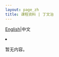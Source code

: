 ```yaml
---
layout: page_zh
title: 课程资料 | 丁文治
---
```


[English](./teaching.html)\|中文

<li class="posts-labelgroup2"></li>

暂无内容。